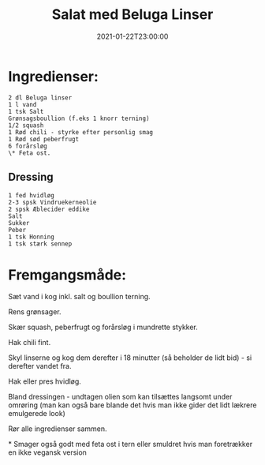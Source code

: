 ﻿---
title: "Salat med Beluga Linser"
date: 2021-01-22T23:00:00
draft: false
---
# Ingredienser:

	2 dl Beluga linser
	1 l vand
	1 tsk Salt
	Grønsagsboullion (f.eks 1 knorr terning)
	1/2 squash
	1 Rød chili - styrke efter personlig smag
	1 Rød sød peberfrugt	
	6 forårsløg
	\* Feta ost.

## Dressing

    1 fed hvidløg
    2-3 spsk Vindruekerneolie
    2 spsk Æblecider eddike
    Salt
    Sukker
    Peber
    1 tsk Honning
    1 tsk stærk sennep	

# Fremgangsmåde:

Sæt vand i kog inkl. salt og boullion terning. 

Rens grønsager.

Skær squash, peberfrugt og forårsløg i mundrette stykker.

Hak chili fint.

Skyl linserne og kog dem derefter i 18 minutter (så beholder de lidt bid) - si derefter vandet fra.

Hak eller pres hvidløg. 

Bland dressingen - undtagen olien som kan tilsættes langsomt under omrøring (man kan også bare blande det hvis man ikke gider det lidt lækrere emulgerede look)

Rør alle ingredienser sammen. 

\* Smager også godt med feta ost i tern eller smuldret hvis man foretrækker en ikke vegansk version


